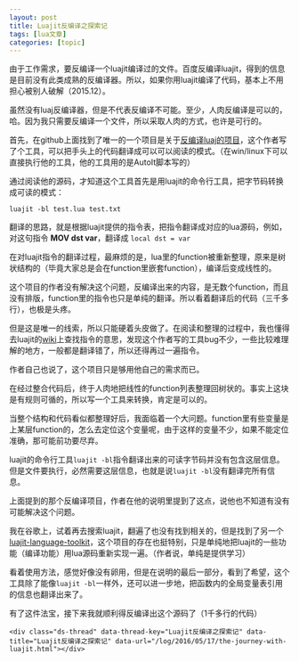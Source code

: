 ```yaml
---
layout: post
title: Luajit反编译之探索记 
tags: [lua文章]
categories: [topic]
---
```

<div class="post">
  
  <p>由于工作需求，要反编译一个luajit编译过的文件。百度反编译luajit，得到的信息是目前没有此类成熟的反编译器。所以，如果你用luajit编译了代码，基本上不用担心被别人破解（2015.12）。</p>

<p>虽然没有luaj反编译器，但是不代表反编译不可能。至少，人肉反编译是可以的，哈。因为我只需要反编译一个文件，所以采取人肉的方式，也许是可行的。</p>

<p>首先，在github上面找到了唯一的一个项目是关于<a href="https://github.com/bobsayshilol/luajit-decomp">反编译luaj的项目</a>，这个作者写了个工具，可以把手头上的代码翻译成可以可以阅读的模式。（在win/linux下可以直接执行他的工具，他的工具用的是AutoIt脚本写的）</p>

<p>通过阅读他的源码，才知道这个工具首先是用luajit的命令行工具，把字节码转换成可读的模式：</p>

<p><code class="highlighter-rouge">luajit -bl test.lua test.txt</code></p>

<p>翻译的思路，就是根据luajit提供的指令表，把指令翻译成对应的lua源码，例如， 对这句指令 <strong>MOV	dst	var</strong>，翻译成 <code class="highlighter-rouge">local dst = var</code></p>

<p>在对luajit指令的翻译过程，最麻烦的是，lua里的function被重新整理，原来是树状结构的（毕竟大家总是会在function里嵌套function），编译后变成线性的。</p>

<p>这个项目的作者没有解决这个问题，反编译出来的内容，是无数个function，而且没有排版，function里的指令也只是单纯的翻译。所以看着翻译后的代码（三千多行），也极是头疼。</p>

<p>但是这是唯一的线索，所以只能硬着头皮做了。在阅读和整理的过程中，我也懂得去luajit的<a href="http://wiki.luajit.org/Bytecode-2.0">wiki</a>上查找指令的意思，发现这个作者写的工具bug不少，一些比较难理解的地方，一般都是翻译错了，所以还得再过一遍指令。</p>

<p>作者自己也说了，这个项目只是够用他自己的需求而已。</p>

<p>在经过整合代码后，终于人肉地把线性的function列表整理回树状的。事实上这块是有规则可循的，所以写一个工具来转换，肯定是可以的。</p>

<p>当整个结构和代码看似都整理好后，我面临着一个大问题。function里有些变量是上某层function的，怎么去定位这个变量呢，由于这样的变量不少，如果不能定位准确，那可能前功要尽弃。</p>

<p>luajit的命令行工具<code class="highlighter-rouge">luajit -bl</code>指令翻译出来的可读字节码并没有包含这层信息。但是文件要执行，必然需要这层信息，也就是说<code class="highlighter-rouge">luajit -bl</code>没有翻译完所有信息。</p>

<p>上面提到的那个反编译项目，作者在他的说明里提到了这点，说他也不知道有没有可能解决这个问题。</p>

<p>我在谷歌上，试着再去搜索luajit，翻遍了也没有找到相关的，但是找到了另一个<a href="https://github.com/franko/luajit-lang-toolkit">luajit-language-toolkit</a>，这个项目的存在也挺特别，只是单纯地把luajit的一些功能（编译功能）用lua源码重新实现一遍。（作者说，单纯是提供学习）</p>

<p>看着使用方法，感觉好像没有卵用，但是在说明的最后一部分，看到了希望，这个工具除了能像<code class="highlighter-rouge">luajit -bl</code>一样外，还可以进一步地，把函数内的全局变量表引用的信息也翻译出来了。</p>

<p>有了这件法宝，接下来我就顺利得反编译出这个源码了（1千多行的代码）</p>

</div>

<script>
  (function(i,s,o,g,r,a,m){i['GoogleAnalyticsObject']=r;i[r]=i[r]||function(){
  (i[r].q=i[r].q||[]).push(arguments)},i[r].l=1*new Date();a=s.createElement(o),
  m=s.getElementsByTagName(o)[0];a.async=1;a.src=g;m.parentNode.insertBefore(a,m)
  })(window,document,'script','https://www.google-analytics.com/analytics.js','ga');

  ga('create', 'UA-81483447-1', 'auto');
  ga('send', 'pageview');
</script>


	<div class="ds-thread" data-thread-key="Luajit反编译之探索记" data-title="Luajit反编译之探索记" data-url="/log/2016/05/17/the-journey-with-luajit.html"></div>


<script type="text/javascript">
var duoshuoQuery = {short_name:"jaryguo"};
	(function() {
		var ds = document.createElement('script');
		ds.type = 'text/javascript';ds.async = true;
		ds.src = (document.location.protocol == 'https:' ? 'https:' : 'http:') + '//static.duoshuo.com/embed.js';
		ds.charset = 'UTF-8';
		(document.getElementsByTagName('head')[0] 
		 || document.getElementsByTagName('body')[0]).appendChild(ds);
	})();
</script>